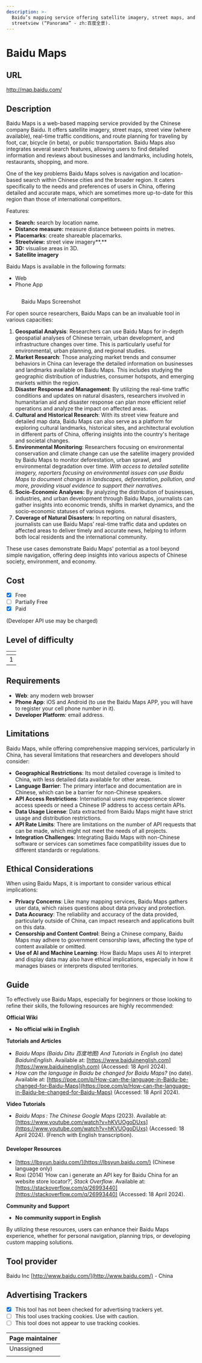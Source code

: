 ```yaml
---
description: >-
  Baidu’s mapping service offering satellite imagery, street maps, and
  streetview (“Panorama” - zh:百度全景).
---
```


# Baidu Maps

## URL

http://map.baidu.com/

## Description

Baidu Maps is a web-based mapping service provided by the Chinese company Baidu. It offers satellite imagery, street maps, street view (where available), real-time traffic conditions, and route planning for traveling by foot, car, bicycle (in beta), or public transportation. Baidu Maps also integrates several search features, allowing users to find detailed information and reviews about businesses and landmarks, including hotels, restaurants, shopping, and more.

One of the key problems Baidu Maps solves is navigation and location-based search within Chinese cities and the broader region. It caters specifically to the needs and preferences of users in China, offering detailed and accurate maps, which are sometimes more up-to-date for this region than those of international competitors.

Features:

* **Search:** search by location name.
* **Distance measure:** measure distance between points in metres.
* **Placemarks**: create shareable placemarks.
* **Streetview:** street view imagery**.**
* **3D:** visualise areas in 3D.
* **Satellite imagery**

Baidu Maps is available in the following formats:

* Web
* Phone App

<figure><img src=".gitbook/assets/Screenshot 2024-04-18 at 11.39.48 AM.png" alt=""><figcaption><p>Baidu Maps Screenshot</p></figcaption></figure>

For open source researchers, Baidu Maps can be an invaluable tool in various capacities:

1. **Geospatial Analysis**: Researchers can use Baidu Maps for in-depth geospatial analyses of Chinese terrain, urban development, and infrastructure changes over time. This is particularly useful for environmental, urban planning, and regional studies.
2. **Market Research**: Those analyzing market trends and consumer behaviors in China can leverage the detailed information on businesses and landmarks available on Baidu Maps. This includes studying the geographic distribution of industries, consumer hotspots, and emerging markets within the region.
3. **Disaster Response and Management**: By utilizing the real-time traffic conditions and updates on natural disasters, researchers involved in humanitarian aid and disaster response can plan more efficient relief operations and analyze the impact on affected areas.
4. **Cultural and Historical Research**: With its street view feature and detailed map data, Baidu Maps can also serve as a platform for exploring cultural landmarks, historical sites, and architectural evolution in different parts of China, offering insights into the country's heritage and societal changes.
5. **Environmental Monitoring**: Researchers focusing on environmental conservation and climate change can use the satellite imagery provided by Baidu Maps to monitor deforestation, urban sprawl, and environmental degradation over time. _With access to detailed satellite imagery, reporters focusing on environmental issues can use Baidu Maps to document changes in landscapes, deforestation, pollution, and more, providing visual evidence to support their narratives._
6. **Socio-Economic Analyses:** By analyzing the distribution of businesses, industries, and urban development through Baidu Maps, journalists can gather insights into economic trends, shifts in market dynamics, and the socio-economic statuses of various regions.
7. **Coverage of Natural Disasters:** In reporting on natural disasters, journalists can use Baidu Maps’ real-time traffic data and updates on affected areas to deliver timely and accurate news, helping to inform both local residents and the international community.

These use cases demonstrate Baidu Maps' potential as a tool beyond simple navigation, offering deep insights into various aspects of Chinese society, environment, and economy.

## Cost

* [x] Free
* [ ] Partially Free
* [x] Paid

(Developer API use may be charged)

## Level of difficulty

<table><thead><tr><th data-type="rating" data-max="5"></th></tr></thead><tbody><tr><td>1</td></tr></tbody></table>

## Requirements

* **Web**: any modern web browser
* **Phone App**: iOS and Android (to use the Baidu Maps APP, you will have to register your cell phone number in it).
* **Developer Platform**_:_ email address.

## Limitations

Baidu Maps, while offering comprehensive mapping services, particularly in China, has several limitations that researchers and developers should consider:

* **Geographical Restrictions**: Its most detailed coverage is limited to China, with less detailed data available for other areas.
* **Language Barrier**: The primary interface and documentation are in Chinese, which can be a barrier for non-Chinese speakers.
* **API Access Restrictions**: International users may experience slower access speeds or need a Chinese IP address to access certain APIs.
* **Data Usage License**: Data extracted from Baidu Maps might have strict usage and distribution restrictions.
* **API Rate Limits**: There are limitations on the number of API requests that can be made, which might not meet the needs of all projects.
* **Integration Challenges**: Integrating Baidu Maps with non-Chinese software or services can sometimes face compatibility issues due to different standards or regulations.

## Ethical Considerations

When using Baidu Maps, it is important to consider various ethical implications:

* **Privacy Concerns**: Like many mapping services, Baidu Maps gathers user data, which raises questions about data privacy and protection.
* **Data Accuracy**: The reliability and accuracy of the data provided, particularly outside of China, can impact research and applications built on this data.
* **Censorship and Content Control**: Being a Chinese company, Baidu Maps may adhere to government censorship laws, affecting the type of content available or omitted.
* **Use of AI and Machine Learning**: How Baidu Maps uses AI to interpret and display data may also have ethical implications, especially in how it manages biases or interprets disputed territories.

## Guide

To effectively use Baidu Maps, especially for beginners or those looking to refine their skills, the following resources are highly recommended:

**Official Wiki**&#x20;

* **No official wiki in English**

**Tutorials and Articles**

* _Baidu Maps (Baidu Ditu 百度地图) And Tutorials in English_ (no date) _BaiduinEnglish_. Available at: [https://www.baiduinenglish.com](https://www.baiduinenglish.com) (Accessed: 18 April 2024).
* _How can the language in Baidu be changed for Baidu Maps?_ (no date). Available at: [https://poe.com/p/How-can-the-language-in-Baidu-be-changed-for-Baidu-Maps](https://poe.com/p/How-can-the-language-in-Baidu-be-changed-for-Baidu-Maps) (Accessed: 18 April 2024).

**Video Tutorials**

* _Baidu Maps : The Chinese Google Maps_ (2023). Available at: [https://www.youtube.com/watch?v=hKVUOgoDUxs](https://www.youtube.com/watch?v=hKVUOgoDUxs) (Accessed: 18 April 2024). (French with English transcription).

#### Developer Resources

* [https://lbsyun.baidu.com/](https://lbsyun.baidu.com/) (Chinese language only)
* Roxi (2014) ‘How can i generate an API key for Baidu China for an website store locator?’, _Stack Overflow_. Available at: [https://stackoverflow.com/q/26993440](https://stackoverflow.com/q/26993440) (Accessed: 18 April 2024).

**Community and Support**

* &#x20;**No community support in English**

By utilizing these resources, users can enhance their Baidu Maps experience, whether for personal navigation, planning trips, or developing custom mapping solutions.

## Tool provider

Baidu Inc [http://www.baidu.com/](http://www.baidu.com/) - China

## Advertising Trackers

* [x] This tool has not been checked for advertising trackers yet.
* [ ] This tool uses tracking cookies. Use with caution.
* [ ] This tool does not appear to use tracking cookies.

| Page maintainer |
| --------------- |
| Unassigned      |
|                 |
